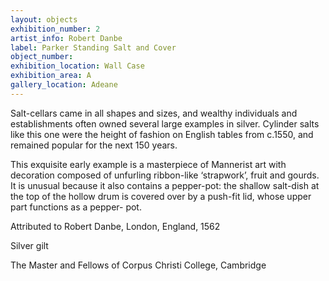 ```yaml
---
layout: objects
exhibition_number: 2
artist_info: Robert Danbe
label: Parker Standing Salt and Cover
object_number:
exhibition_location: Wall Case
exhibition_area: A
gallery_location: Adeane
---
```

Salt-cellars came in all shapes and sizes, and wealthy individuals and establishments often owned several large examples in silver.
Cylinder salts like this one were the height of fashion on English tables from c.1550, and remained popular for the next 150 years.

This exquisite early example is a masterpiece of Mannerist art with decoration composed of unfurling ribbon-like ‘strapwork’, fruit and gourds. It is unusual because it also contains a pepper-pot: the shallow salt-dish at the top of the hollow drum is covered over by a push-fit lid, whose upper part functions as a pepper- pot.

Attributed to Robert Danbe, London, England, 1562

Silver gilt

The Master and Fellows of Corpus Christi College, Cambridge
